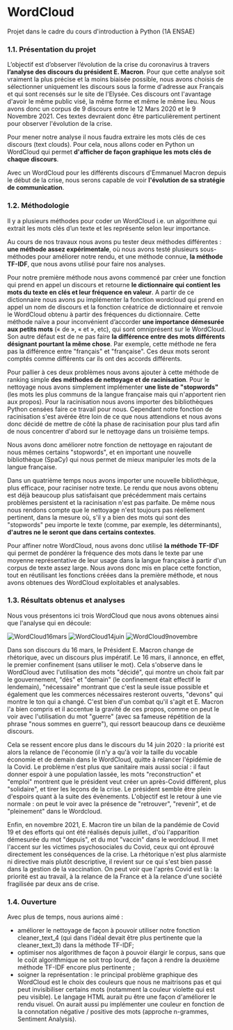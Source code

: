 # WordCloud
Projet dans le cadre du cours d'introduction à Python (1A ENSAE)

### 1.1. Présentation du projet

L’objectif est d’observer l’évolution de la crise du coronavirus à travers **l’analyse des discours du président E. Macron**. Pour que cette analyse soit vraiment la plus précise et la moins biaisée possible, nous avons choisis de sélectionner uniquement les discours sous la forme d'adresse aux Français et qui sont recensés sur le site de l'Elysée. Ces discours ont l'avantage d'avoir le même public visé, la même forme et même le même lieu. Nous avons donc un corpus de 9 discours entre le 12 Mars 2020 et le 9 Novembre 2021. Ces textes devraient donc être particulièrement pertinent pour observer l'évolution de la crise. 

Pour mener notre analyse il nous faudra extraire les mots clés de ces discours (text clouds). Pour cela, nous allons coder en Python un WordCloud qui permet **d'afficher de façon graphique les mots clés de chaque discours**. 

Avec un WordCloud pour les différents discours d'Emmanuel Macron depuis le début de la crise, nous serons capable de voir **l'évolution de sa stratégie de communication**.

### 1.2. Méthodologie

Il y a plusieurs méthodes pour coder un WordCloud i.e. un algorithme qui extrait les mots clés d’un texte et les représente selon leur importance.

Au cours de nos travaux nous avons pu tester deux méthodes différentes : **une méthode assez expérimentale**, où nous avons testé plusieurs sous-méthodes pour améliorer notre rendu, et une méthode connue, **la méthode TF-IDF**, que nous avons utilisé pour faire nos analyses. 

Pour notre première méthode nous avons commencé par créer une fonction qui prend en appel un discours et retourne **le dictionnaire qui contient les mots du texte en clés et leur fréquence en valeur**. A partir de ce dictionnaire nous avons pu implémenter la fonction wordcloud qui prend en appel un nom de discours et la fonction créatrice de dictionnaire et renvoie le WordCloud obtenu à partir des fréquences du dictionnaire. Cette méthode naïve a pour inconvénient d’accorder **une importance démesurée aux petits mots** (« de », « et », etc), qui sont omniprésent sur le WordCloud. Son autre défaut est de ne pas faire **la différence entre des mots différents désignant pourtant la même chose**. Par exemple, cette méthode ne fera pas la différence entre "français" et "française". Ces deux mots seront comptés comme différents car ils ont des accords différents. 

Pour pallier à ces deux problèmes nous avons ajouter à cette méthode de ranking simple **des méthodes de nettoyage et de racinisation**. Pour le nettoyage nous avons simplement implémenter **une liste de "stopwords"** (les mots les plus communs de la langue française mais qui n'apportent rien aux propos). Pour la racinisation nous avons importer des bibliothèques Python censées faire ce travail pour nous. Cependant notre fonction de racinisation s'est avérée être loin de ce que nous attendions et nous avons donc décidé  de mettre de côté la phase de racinisation pour plus tard afin de nous concentrer d'abord sur le nettoyage dans un troisième temps.

Nous avons donc améliorer notre fonction de nettoyage en rajoutant de nous mêmes certains "stopwords", et en important une nouvelle bibliothèque (SpaCy) qui nous permet de mieux manipuler les mots de la langue française. 

Dans un quatrième temps nous avons importer une nouvelle bibliothèque, plus efficace, pour raciniser notre texte. Le rendu que nous avons obtenu est déjà beaucoup plus satisfaisant que précédemment mais certains problèmes persistent et la racinisation n'est pas parfaite. De même nous nous rendons compte que le nettoyage n'est toujours pas réellement pertinent, dans la mesure où, s'il y a bien des mots qui sont des "stopwords" peu importe le texte (comme, par exemple, les déterminants), **d'autres ne le seront que dans certains contextes**. 

Pour affiner notre WordCloud, nous avons donc utilisé **la méthode TF-IDF** qui permet de pondérer la fréquence des mots dans le texte par une moyenne représentative de leur usage dans la langue française à partir d'un corpus de texte assez large. Nous avons donc mis en place cette fonction, tout en réutilisant les fonctions créées dans la première méthode, et nous avons obtenues des WordCloud exploitables et analysables. 

### 1.3. Résultats obtenus et analyses

Nous vous présentons ici trois WordCloud que nous avons obtenues ainsi que l'analyse qui en découle: 

![WordCloud16mars](https://user-images.githubusercontent.com/95186190/169292557-5c5c320f-719d-43bc-8ba2-32c7c1748d99.png "WordCloud du 16 Mars 2020")
![WordCloud14juin](https://user-images.githubusercontent.com/95186190/169292614-0a4a0117-3048-4d51-9c99-d03093971648.png "WordCloud du 14 Juin 2020")
![WordCloud9novembre](https://user-images.githubusercontent.com/95186190/169292650-13017977-8b0a-4a13-9fde-4ea2a58e02cf.png "WordCloud du 9 Novembre 2021")

Dans son discours du 16 mars, le Président E. Macron change de rhétorique, avec un discours plus impératif. Le 16 mars, il annonce, en effet, le premier confinement (sans utiliser le mot). Cela s'observe dans le WordCloud avec l'utilisation des mots "décidé", qui montre un choix fait par le gouvernement, "dès" et "demain" (le confinement était effectif le lendemain), "nécessaire" montrant que c'est la seule issue possible et également que les commerces nécessaires resteront ouverts, "devons" qui montre le ton qui a changé. C'est bien d'un combat qu'il s'agit et E. Macron l'a bien compris et il accentue la gravité de ces propos, comme on peut le voir avec l'utilisation du mot "guerre" (avec sa fameuse répétition de la phrase "nous sommes en guerre"), qui ressort beaucoup dans ce deuxième discours.


Cela se ressent encore plus dans le discours du 14 juin 2020 : la priorité est alors la relance de l'économie (il n'y a qu'à voir la taille du vocable économie et de demain dans le WordCloud, quitte à relancer l'épidémie de la Covid. Le problème n'est plus que sanitaire mais aussi social : il faut donner espoir à une population lassée, les mots "reconstruction" et "emploi" montrent que le président veut créer un après-Covid différent, plus "solidaire", et tirer les leçons de la crise. Le président semble être plein d'espoirs quant à la suite des évènements. L'objectif est le retour à une vie normale : on peut le voir avec la présence de "retrouver", "revenir", et de "pleinement" dans le Wordcloud.


Enfin, en novembre 2021, E. Macron tire un bilan de la pandémie de Covid 19 et des efforts qui ont été réalisés depuis juillet., d'où l'apparition démesurée du mot "depuis", et du mot "vaccin" dans le wordcloud. Il met l'accent sur les victimes psychosociales du Covid, ceux qui ont éprouvé directement les conséquences de la crise. La rhétorique n'est plus alarmiste ni directive mais plutôt descriptive, il revient sur ce qui s'est bien passé dans la gestion de la vaccination. On peut voir que l'après Covid est là : la priorité est au travail, à la relance de la France et à la relance d'une société fragilisée par deux ans de crise.



### 1.4. Ouverture

Avec plus de temps, nous aurions aimé :
- améliorer le nettoyage de façon à pouvoir utiliser notre fonction cleaner_text_4 (qui dans l'idéal devait être plus pertinente que la cleaner_text_3) dans la méthode TF-IDF;
- optimiser nos algorithmes de façon à pouvoir élargir le corpus, sans que le coût algorithmique ne soit trop lourd, de façon à rendre la deuxième méthode TF-IDF encore plus pertinente ;
- soigner la représentation : le principal problème graphique des WordCloud est le choix des couleurs que nous ne maitrisons pas et qui peut invisibiliser certains mots (notamment la couleur violette qui est peu visible). Le langage HTML aurait pu être une façon d'améliorer le rendu visuel. On aurait aussi pu implémenter une couleur en fonction de la connotation négative / positive des mots (approche n-grammes, Sentiment Analysis).
